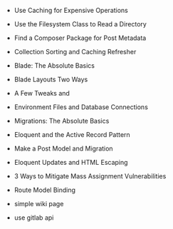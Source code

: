- Use Caching for Expensive Operations

- Use the Filesystem Class to Read a Directory
- Find a Composer Package for Post Metadata
- Collection Sorting and Caching Refresher

- Blade: The Absolute Basics
- Blade Layouts Two Ways
- A Few Tweaks and

- Environment Files and Database Connections
- Migrations: The Absolute Basics
- Eloquent and the Active Record Pattern
- Make a Post Model and Migration
- Eloquent Updates and HTML Escaping
- 3 Ways to Mitigate Mass Assignment Vulnerabilities
- Route Model Binding

- simple wiki page
- use gitlab api
